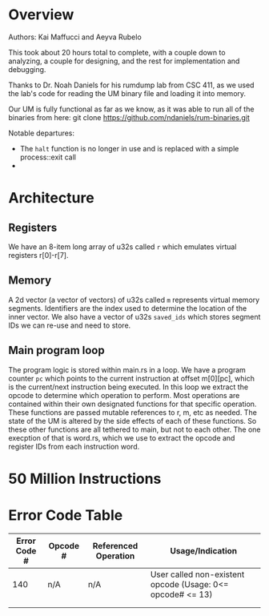 # Overview

Authors: Kai Maffucci and Aeyva Rubelo

This took about 20 hours total to complete, with a couple down to analyzing, a couple for designing, and the rest for implementation and debugging. 

Thanks to Dr. Noah Daniels for his rumdump lab from CSC 411, as we used the lab's code for reading the UM binary file and loading it into memory. 

Our UM is fully functional as far as we know, as it was able to run all of the binaries from here: git clone https://github.com/ndaniels/rum-binaries.git

Notable departures:
- The `halt` function is no longer in use and is replaced with a simple process::exit call
- 

# Architecture

## Registers

We have an 8-item long array of u32s called `r` which emulates virtual registers r[0]-r[7]. 

## Memory

A 2d vector (a vector of vectors) of u32s called `m` represents virtual memory segments. Identifiers are the index used to determine the location of the inner vector. We also have a vector of u32s `saved_ids` which stores segment IDs we can re-use and need to store. 

## Main program loop

The program logic is stored within main.rs in a loop. We have a program counter `pc` which points to the current instruction at offset m[0][pc], which is the current/next instruction being executed. In this loop we extract the opcode to determine which operation to perform. Most operations are contained within their own designated functions for that specific operation. These functions are passed mutable references to r, m, etc as needed. The state of the UM is altered by the side effects of each of these functions. So these other functions are all tethered to main, but not to each other. The one execption of that is word.rs, which we use to extract the opcode and register IDs from each instruction word. 

# 50 Million Instructions

# Error Code Table

| Error Code # | Opcode # | Referenced Operation | Usage/Indication |
|--------------|----------|---------------------|-----------------|
|140              |n/A          |n/A                     |User called non-existent opcode (Usage: 0<= opcode# <= 13)                 |
|     |           |                      |                 |
|              |          |                     |                 |
